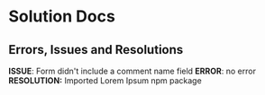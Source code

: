 # Solution Docs

<!-- You can include documentation, additional setup instructions, notes etc. here -->

## Errors, Issues and Resolutions

**ISSUE**: Form didn't include a comment name field
**ERROR**: no error
**RESOLUTION:** Imported Lorem Ipsum npm package

